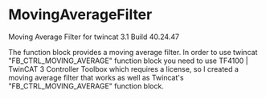 # MovingAverageFilter
Moving Average Filter for twincat 3.1 Build 40.24.47

The function block provides a moving average filter. In order to use twincat "FB_CTRL_MOVING_AVERAGE" function block you need to use TF4100 | TwinCAT 3 Controller Toolbox which requires a license, so I created a moving average filter that works as well as Twincat's "FB_CTRL_MOVING_AVERAGE" function block.
